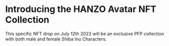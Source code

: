# Introducing the HANZO Avatar NFT Collection

This specific NFT drop on July 12th 2023 will be an exclusive PFP collection with both male and female Shiba Inu Characters. 